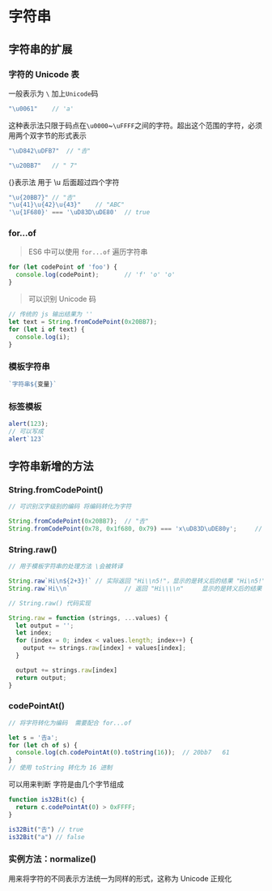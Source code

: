 # 字符串

## 字符串的扩展

### 字符的 Unicode 表

一般表示为 `\` 加上`Unicode`码

```js
"\u0061"	// 'a'
```

这种表示法只限于码点在`\u0000`~`\uFFFF`之间的字符。超出这个范围的字符，必须用两个双字节的形式表示

```js
"\uD842\uDFB7"	// "𠮷"

"\u20BB7"	// " 7"
```

{}表示法 用于	\u 后面超过四个字符

```js
"\u{20BB7}"	// "𠮷"
"\u{41}\u{42}\u{43}"	// "ABC"
'\u{1F680}' === '\uD83D\uDE80'	// true
```

### for...of

> ES6 中可以使用 `for...of` 遍历字符串

```js
for (let codePoint of 'foo') {
  console.log(codePoint);		// 'f' 'o' 'o'
}
```

> 可以识别 Unicode 码

```js
// 传统的 js 输出结果为 ''
let text = String.fromCodePoint(0x20BB7);
for (let i of text) {
  console.log(i);
}
```

### 模板字符串

```js
`字符串${变量}`
```

### 标签模板

```js
alert(123); 
// 可以写成
alert`123`
```

## 字符串新增的方法

### String.fromCodePoint() 

```js
// 可识别汉字级别的编码 将编码转化为字符

String.fromCodePoint(0x20BB7);	// "𠮷"
String.fromCodePoint(0x78, 0x1f680, 0x79) === 'x\uD83D\uDE80y';		// true
```



### String.raw()

```js
// 用于模板字符串的处理方法 \会被转译

String.raw`Hi\n${2+3}!`	// 实际返回 "Hi\\n5!"，显示的是转义后的结果 "Hi\n5!"
String.raw`Hi\\n`				// 返回 "Hi\\\\n"		显示的是转义后的结果 "Hi\\n"
```

```js
// String.raw() 代码实现

String.raw = function (strings, ...values) {
  let output = '';
  let index;
  for (index = 0; index < values.length; index++) {
    output += strings.raw[index] + values[index];
  }

  output += strings.raw[index]
  return output;
}
```

### codePointAt()

```js
// 将字符转化为编码  需要配合 for...of

let s = '𠮷a';
for (let ch of s) {
  console.log(ch.codePointAt(0).toString(16)); 	// 20bb7   61
}
// 使用 toString 转化为 16 进制
```

可以用来判断 字符是由几个字节组成

```js
function is32Bit(c) {
  return c.codePointAt(0) > 0xFFFF;
}

is32Bit("𠮷") // true
is32Bit("a") // false
```

### 实例方法：normalize()

用来将字符的不同表示方法统一为同样的形式，这称为 Unicode 正规化

```js

```

